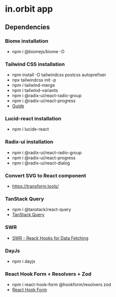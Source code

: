 # in.orbit app

## Dependencies
### Biome installation
- npm i @biomejs/biome -D

### Tailwind CSS installation
- npm install -D tailwindcss postcss autoprefixer
- npx tailwindcss init -p
- npm i tailwind-merge
- npm i tailwind-variants
- npm i @radix-ui/react-radio-group
 - npm i @radix-ui/react-progress
- [Guide](https://tailwindcss.com/docs/guides/vite)

### Lucid-react installation
- npm i lucide-react

### Radix-ui installation
- npm i @radix-ui/react-radio-group
- npm i @radix-ui/react-progress
- npm i @radix-ui/react-dialog

### Convert SVG to React component
- https://transform.tools/

### TanStack Query
- npm i @tanstack/react-query
- [TanStack Query](https://tanstack.com/query/latest)

### SWR
- [SWR - Reack Hooks for Data Fetching](https://swr.vercel.app/)

### DayJs
- npm i dayjs

### React Hook Form + Resolvers + Zod
- npm i react-hook-form @hookform/resolvers zod
- [React Hook Form](https://react-hook-form.com/)

